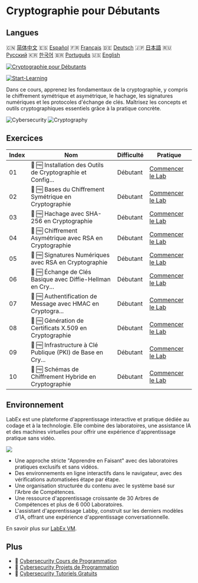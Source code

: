 # Cryptographie pour Débutants

## Langues

🇨🇳 [简体中文](README_zh.md) 🇪🇸 [Español](README_es.md) 🇫🇷 [Français](README_fr.md) 🇩🇪 [Deutsch](README_de.md) 🇯🇵 [日本語](README_ja.md) 🇷🇺 [Русский](README_ru.md) 🇰🇷 [한국어](README_ko.md) 🇧🇷 [Português](README_pt.md) 🇺🇸 [English](README.md) 

[![Cryptographie pour Débutants](https://cover-creator.labex.io/cryptography-for-beginners.png?lang=fr)](https://labex.io/fr/courses/cryptography-for-beginners)

[![Start-Learning](https://img.shields.io/badge/Start-Learning-whitesmoke?style=for-the-badge)](https://labex.io/fr/courses/cryptography-for-beginners)

Dans ce cours, apprenez les fondamentaux de la cryptographie, y compris le chiffrement symétrique et asymétrique, le hachage, les signatures numériques et les protocoles d'échange de clés. Maîtrisez les concepts et outils cryptographiques essentiels grâce à la pratique concrète.

![Cybersecurity](https://img.shields.io/badge/Cybersecurity-whitesmoke?style=for-the-badge&logo=cybersecurity)
![Cryptography](https://img.shields.io/badge/Cryptography-whitesmoke?style=for-the-badge&logo=cryptography)


## Exercices

|   Index | Nom                                                         | Difficulté   | Pratique                                                                                                                                         |
|---------|-------------------------------------------------------------|--------------|--------------------------------------------------------------------------------------------------------------------------------------------------|
|      01 | 📖 🆓 Installation des Outils de Cryptographie et Config... | Débutant     | <a target='_blank' href='https://labex.io/fr/tutorials/linux-installing-cryptography-tools-and-environment-setup-632723'>Commencer le Lab</a>    |
|      02 | 📖 🆓 Bases du Chiffrement Symétrique en Cryptographie      | Débutant     | <a target='_blank' href='https://labex.io/fr/tutorials/linux-symmetric-encryption-basics-in-cryptography-632724'>Commencer le Lab</a>            |
|      03 | 📖 🆓 Hachage avec SHA-256 en Cryptographie                 | Débutant     | <a target='_blank' href='https://labex.io/fr/tutorials/linux-hashing-with-sha-256-in-cryptography-632722'>Commencer le Lab</a>                   |
|      04 | 📖 🆓 Chiffrement Asymétrique avec RSA en Cryptographie     | Débutant     | <a target='_blank' href='https://labex.io/fr/tutorials/linux-asymmetric-encryption-with-rsa-in-cryptography-632719'>Commencer le Lab</a>         |
|      05 | 📖 🆓 Signatures Numériques avec RSA en Cryptographie       | Débutant     | <a target='_blank' href='https://labex.io/fr/tutorials/linux-digital-signatures-with-rsa-in-cryptography-632721'>Commencer le Lab</a>            |
|      06 | 📖 🆓 Échange de Clés Basique avec Diffie-Hellman en Cry... | Débutant     | <a target='_blank' href='https://labex.io/fr/tutorials/linux-basic-key-exchange-with-diffie-hellman-in-cryptography-632720'>Commencer le Lab</a> |
|      07 | 📖 🆓 Authentification de Message avec HMAC en Cryptogra... | Débutant     | <a target='_blank' href='https://labex.io/fr/tutorials/linux-message-authentication-with-hmac-in-cryptography-632760'>Commencer le Lab</a>       |
|      08 | 📖 🆓 Génération de Certificats X.509 en Cryptographie      | Débutant     | <a target='_blank' href='https://labex.io/fr/tutorials/linux-generating-x-509-certificates-in-cryptography-632758'>Commencer le Lab</a>          |
|      09 | 📖 🆓 Infrastructure à Clé Publique (PKI) de Base en Cry... | Débutant     | <a target='_blank' href='https://labex.io/fr/tutorials/linux-basic-public-key-infrastructure-pki-in-cryptography-632757'>Commencer le Lab</a>    |
|      10 | 📖 🆓 Schémas de Chiffrement Hybride en Cryptographie       | Débutant     | <a target='_blank' href='https://labex.io/fr/tutorials/linux-hybrid-encryption-schemes-in-cryptography-632759'>Commencer le Lab</a>              |

## Environnement

LabEx est une plateforme d'apprentissage interactive et pratique dédiée au codage et à la technologie. Elle combine des laboratoires, une assistance IA et des machines virtuelles pour offrir une expérience d'apprentissage pratique sans vidéo.

![](https://tutorial-screenshot.getvm.io/images/vm-1725247253.png)

- Une approche stricte "Apprendre en Faisant" avec des laboratoires pratiques exclusifs et sans vidéos.
- Des environnements en ligne interactifs dans le navigateur, avec des vérifications automatisées étape par étape.
- Une organisation structurée du contenu avec le système basé sur l'Arbre de Compétences.
- Une ressource d'apprentissage croissante de 30 Arbres de Compétences et plus de 6 000 Laboratoires.
- L'assistant d'apprentissage Labby, construit sur les derniers modèles d'IA, offrant une expérience d'apprentissage conversationnelle.

En savoir plus sur [LabEx VM](https://support.labex.io/using-labex/virtual-machine).

## Plus

- 🔗 [Cybersecurity Cours de Programmation](https://github.com/labex-labs/awesome-programming-courses)
- 🔗 [Cybersecurity Projets de Programmation](https://github.com/labex-labs/awesome-programming-projects)
- 🔗 [Cybersecurity Tutoriels Gratuits](https://github.com/labex-labs/cybersecurity-free-tutorials)

